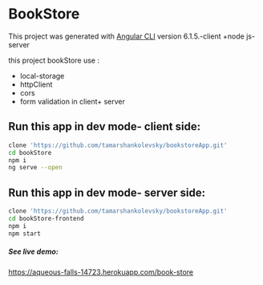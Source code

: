 # BookStore

This project was generated with [Angular CLI](https://github.com/angular/angular-cli) version 6.1.5.-client    +node js- server

this project bookStore use :
* local-storage
* httpClient
* cors
* form validation in client+ server

## Run this app in dev mode- client side:
```bash
clone 'https://github.com/tamarshankolevsky/bookstoreApp.git'
cd bookStore
npm i
ng serve --open
```
## Run this app in dev mode- server side:
```bash
clone 'https://github.com/tamarshankolevsky/bookstoreApp.git'
cd bookStore-frontend
npm i
npm start
```

##### See live demo:
https://aqueous-falls-14723.herokuapp.com/book-store

